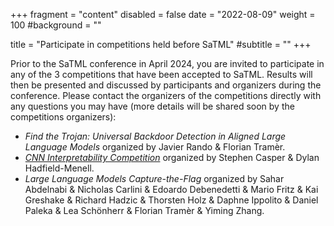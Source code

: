 +++
fragment = "content"
disabled = false
date = "2022-08-09"
weight = 100
#background = ""

title = "Participate in competitions held before SaTML"
#subtitle = ""
+++

Prior to the SaTML conference in April 2024, you are invited to participate in
any of the 3 competitions that have been accepted to SaTML. Results will then be
presented and discussed by participants and organizers during the conference.
Please contact the organizers of the competitions directly with any questions
you may have (more details will be shared soon by the competitions organizers): 
* *Find the Trojan: Universal Backdoor Detection in Aligned Large Language
  Models* organized by Javier Rando & Florian Tramèr.
* [*CNN Interpretability Competition*](https://benchmarking-interpretability.csail.mit.edu/challenges-and-prizes/) organized by Stephen Casper & Dylan Hadfield-Menell.
* *Large Language Models Capture-the-Flag* organized by Sahar Abdelnabi &
  Nicholas Carlini & Edoardo Debenedetti & Mario Fritz & Kai Greshake & Richard
  Hadzic & Thorsten Holz & Daphne Ippolito & Daniel Paleka & Lea Schönherr &
  Florian Tramèr & Yiming Zhang.

